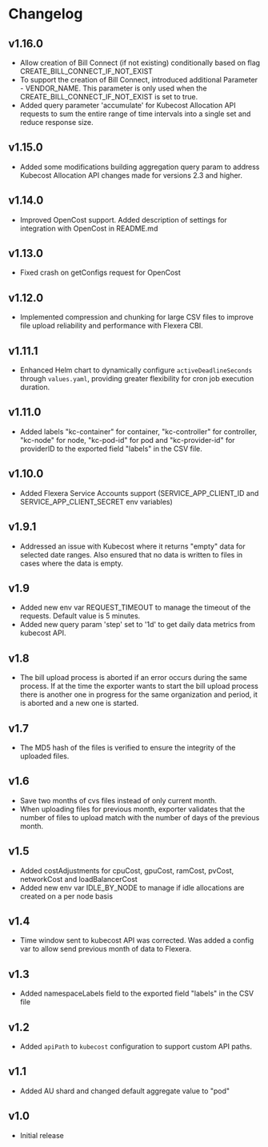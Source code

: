 # Changelog

## v1.16.0

-   Allow creation of Bill Connect (if not existing) conditionally based on flag CREATE_BILL_CONNECT_IF_NOT_EXIST
-   To support the creation of Bill Connect, introduced additional Parameter - VENDOR_NAME. This parameter is only used when the CREATE_BILL_CONNECT_IF_NOT_EXIST is set to true.
-   Added query parameter 'accumulate' for Kubecost Allocation API requests to sum the entire range of time intervals into a single set and reduce response size.

## v1.15.0

-   Added some modifications building aggregation query param to address Kubecost Allocation API changes made for versions 2.3 and higher.

## v1.14.0

-   Improved OpenCost support. Added description of settings for integration with OpenCost in README.md

## v1.13.0

-   Fixed crash on getConfigs request for OpenCost

## v1.12.0

-   Implemented compression and chunking for large CSV files to improve file upload reliability and performance with Flexera CBI.

## v1.11.1

-   Enhanced Helm chart to dynamically configure `activeDeadlineSeconds` through `values.yaml`, providing greater flexibility for cron job execution duration.

## v1.11.0

-   Added labels "kc-container" for container, "kc-controller" for controller, "kc-node" for node, "kc-pod-id" for pod and "kc-provider-id" for providerID to the exported field "labels" in the CSV file.

## v1.10.0

-   Added Flexera Service Accounts support (SERVICE_APP_CLIENT_ID and SERVICE_APP_CLIENT_SECRET env variables)

## v1.9.1

-   Addressed an issue with Kubecost where it returns "empty" data for selected date ranges. Also ensured that no data is written to files in cases where the data is empty.

## v1.9

-   Added new env var REQUEST_TIMEOUT to manage the timeout of the requests. Default value is 5 minutes.
-   Added new query param 'step' set to '1d' to get daily data metrics from kubecost API.

## v1.8

-   The bill upload process is aborted if an error occurs during the same process. If at the time the exporter wants to start the bill upload process there is another one in progress for the same organization and period, it is aborted and a new one is started.

## v1.7

-   The MD5 hash of the files is verified to ensure the integrity of the uploaded files.

## v1.6

-   Save two months of cvs files instead of only current month.
-   When uploading files for previous month, exporter validates that the number of files to upload match with the number of days of the previous month.

## v1.5

-   Added costAdjustments for cpuCost, gpuCost, ramCost, pvCost, networkCost and loadBalancerCost
-   Added new env var IDLE_BY_NODE to manage if idle allocations are created on a per node basis

## v1.4

-   Time window sent to kubecost API was corrected. Was added a config var to allow send previous month of data to Flexera.

## v1.3

-   Added namespaceLabels field to the exported field "labels" in the CSV file

## v1.2

-   Added `apiPath` to `kubecost` configuration to support custom API paths.

## v1.1

-   Added AU shard and changed default aggregate value to "pod"

## v1.0

-   Initial release
